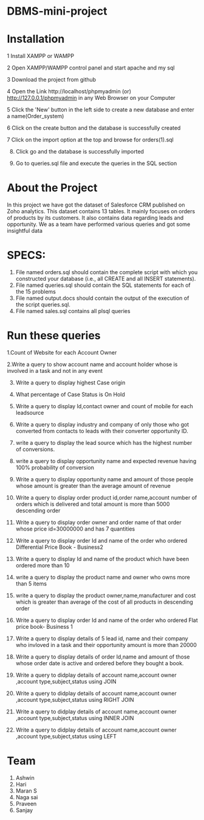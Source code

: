 # DBMS-mini-project
# Installation

 1 Install XAMPP or WAMPP

 2 Open XAMPP/WAMPP control panel and start apache and my sql

 3 Download the project from github

 4 Open the Link http://localhost/phpmyadmin (or) http://127.0.0.1/phpmyadmin in any Web Browser on your Computer

 5 Click  the 'New' button in the left side to create a new database and enter a name(Order_system)

 6 Click on the create button and the database is successfully created

 7 Click on the import option at the top and browse for orders(1).sql 
 
 8. Click go and the database is successfully imported

 9. Go to queries.sql file and execute the queries in the SQL section 
 
 
# About the Project

In this project we have got the dataset of Salesforce CRM published on Zoho analytics. This dataset contains 13 tables. It mainly focuses on orders of products by its customers. It also contains data regarding leads and opportunity. We as a team have performed various queries and got some insightful data


 

 
# SPECS:

1. File named orders.sql should contain the complete script with which you constructed your database (i.e., all CREATE and all INSERT statements).
2.  File named queries.sql should contain the SQL statements for each of the 15 problems 
3.  File named output.docs should contain the output of the execution of the script queries.sql.
4.  File named sales.sql contains all plsql queries

# Run these queries

1.Count of Website for each Account Owner

2.Write a query to show account name and account holder whose is involved in a task and not in any event

3. Write a query to display highest Case origin 

4. What percentage of Case Status is On Hold 

5. Write a query to display Id,contact owner and count of mobile for each leadsource

6. Write a query to display industry and company of only those who got converted from contacts to leads with their converter opportunity ID.

7. write a query to display the lead source which has the highest number of conversions.

8. write a query to display opportunity name and expected revenue having 100% probability of conversion

9. Write a query to display opportunity name and amount of those people whose amount is greater than the average amount of revenue

10. Write a query to display order product id,order name,account number of orders which is delivered and total amount is more than 5000 descending order

11.  Write a query to display order owner and order name of that order whose price id=30000000  and has 7 quantities

12.  Write a query to display order Id and name of the order who ordered Differential Price Book - Business2

13.  Write a query to display Id and name of the product which have been ordered more than 10

14.  write a query to display the product name and owner who owns more than 5 items

15.  write a query to display the product owner,name,manufacturer and cost which is greater than average of the cost of all products in descending order


16.  Write a query to display order Id and name of the order who ordered Flat price book- Business 1


17. Write a query to display details of 5 lead id, name and their company who invloved in a task and their opportunity amount is more than 20000  


18.  Write a query to display details of order Id,name and amount of those whose order date is active and ordered before they bought a book.

19.  Write a query to didplay details of account name,account owner ,account type,subject,status using JOIN

20.  Write a query to didplay details of account name,account owner ,account type,subject,status using RIGHT JOIN


21.  Write a query to didplay details of account name,account owner ,account type,subject,status using INNER JOIN

22.  Write a query to didplay details of account name,account owner ,account type,subject,status using LEFT





# Team
1. Ashwin 
2. Hari  
3. Maran S 
4. Naga sai
5. Praveen
6. Sanjay






